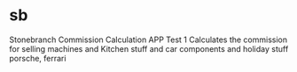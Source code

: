 # sb
Stonebranch Commission Calculation APP
Test 1
Calculates the commission for selling machines
and Kitchen stuff
and car components
and holiday stuff
porsche, ferrari
